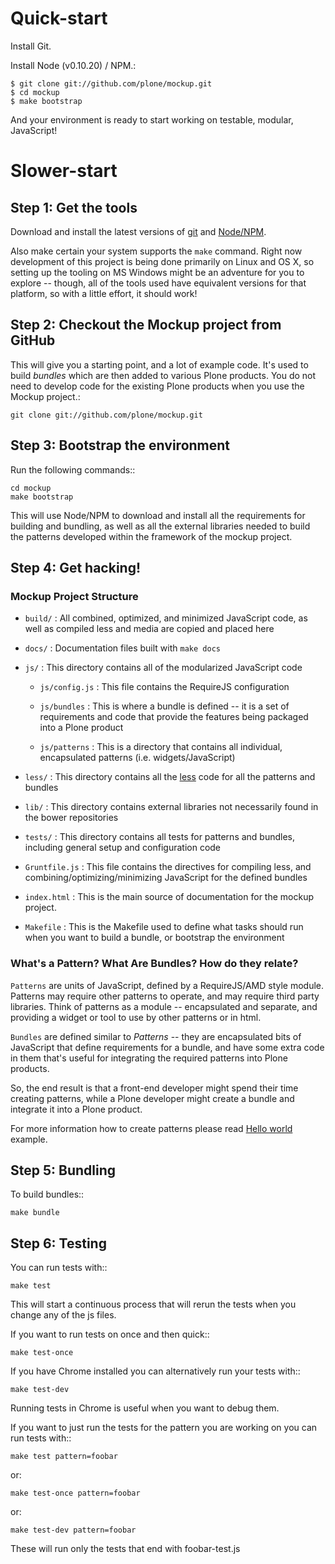# Quick-start

Install Git.

Install Node (v0.10.20) / NPM.:

    $ git clone git://github.com/plone/mockup.git
    $ cd mockup
    $ make bootstrap

And your environment is ready to start working on testable, modular,
JavaScript!

# Slower-start

## Step 1: Get the tools

Download and install the latest versions of [git](http://git-scm.org "git") and
[Node/NPM](http://www.nodejs.org/ "node and npm").

Also make certain your system supports the `make` command.  Right now
development of this project is being done primarily on Linux and OS X, so
setting up the tooling on MS Windows might be an adventure for you to
explore -- though, all of the tools used have equivalent versions for that
platform, so with a little effort, it should work!


## Step 2: Checkout the Mockup project from GitHub

This will give you a starting point, and a lot of example code. It's used to
build *bundles* which are then added to various Plone products.  You do
not need to develop code for the existing Plone products when you use the
Mockup project.:

    git clone git://github.com/plone/mockup.git

## Step 3: Bootstrap the environment

Run the following commands::

    cd mockup
    make bootstrap

This will use Node/NPM to download and install all the requirements for
building and bundling, as well as all the external libraries needed to build
the patterns developed within the framework of the mockup project.

## Step 4: Get hacking!

### Mockup Project Structure

 * `build/` : All combined, optimized, and minimized JavaScript code, as well
   as compiled less and media are copied and placed here

 * `docs/` : Documentation files built with `make docs`

 * `js/` : This directory contains all of the modularized JavaScript code

    * `js/config.js` : This file contains the RequireJS configuration

    * `js/bundles` : This is where a bundle is defined -- it is a set of
      requirements and code that provide the features being packaged into
      a Plone product

    * `js/patterns` : This is a directory that contains all individual,
      encapsulated patterns (i.e. widgets/JavaScript)

 * `less/` : This directory contains all the [less](http://lesscss.org/) code
   for all the patterns and bundles

 * `lib/` : This directory contains external libraries not necessarily found in
   the bower repositories

 * `tests/` : This directory contains all tests for patterns and bundles,
   including general setup and configuration code

 * `Gruntfile.js` : This file contains the directives for compiling less, and
   combining/optimizing/minimizing JavaScript for the defined bundles

 * `index.html` : This is the main source of documentation for the mockup
   project.

 * `Makefile` :  This is the Makefile used to define what tasks should run when
   you want to build a bundle, or bootstrap the environment

### What's a Pattern? What Are Bundles? How do they relate?

`Patterns` are units of JavaScript, defined by a RequireJS/AMD style module.
Patterns may require other patterns to operate, and may require third party
libraries. Think of patterns as a module -- encapsulated and separate, and
providing a widget or tool to use by other patterns or in html.

`Bundles` are defined similar to <em>Patterns</em> -- they are encapsulated
bits of JavaScript that define requirements for a bundle, and have some extra
code in them that's useful for integrating the required patterns into Plone
products.

So, the end result is that a front-end developer might spend their time
creating patterns, while a Plone developer might create a bundle and integrate
it into a Plone product.

For more information how to create patterns please read [Hello
world](#hello-world) example.

## Step 5: Bundling

To build bundles::

    make bundle

## Step 6: Testing

You can run tests with::

    make test

This will start a continuous process that will rerun the tests when you change
any of the js files.

If you want to run tests on once and then quick::

    make test-once

If you have Chrome installed you can alternatively run your tests with::

    make test-dev

Running tests in Chrome is useful when you want to debug them.

If you want to just run the tests for the pattern you are working on you can
run tests with::

    make test pattern=foobar

or:

    make test-once pattern=foobar

or:

    make test-dev pattern=foobar

These will run only the tests that end with foobar-test.js
